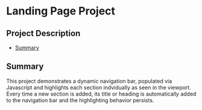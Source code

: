 # Landing Page Project

## Project Description

* [Summary](#summary)

## Summary

This project demonstrates a dynamic navigation bar, populated via Javascript and highlights each section indvidually as seen in the viewport. Every time a new section is added, its title or heading is automatically added to the navigation bar and the highlighting behavior persists.  

